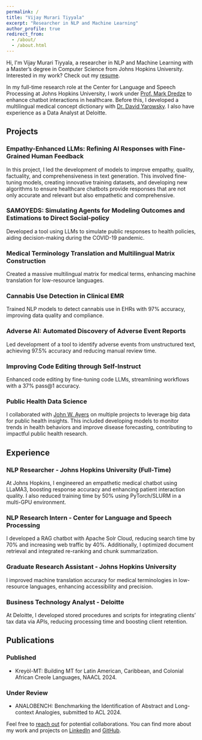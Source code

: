 ```yaml
---
permalink: /
title: "Vijay Murari Tiyyala"
excerpt: "Researcher in NLP and Machine Learning"
author_profile: true
redirect_from: 
  - /about/
  - /about.html
---
```


Hi, I'm Vijay Murari Tiyyala, a researcher in NLP and Machine Learning with a Master’s degree in Computer Science from Johns Hopkins University. Interested in my work? Check out my [resume](/files/resume/VijayMurariTiyyala_Resume.pdf).

In my full-time research role at the Center for Language and Speech Processing at Johns Hopkins University, I work under [Prof. Mark Dredze](https://www.cs.jhu.edu/~mdredze/) to enhance chatbot interactions in healthcare. Before this, I developed a multilingual medical concept dictionary with [Dr. David Yarowsky](https://www.cs.jhu.edu/~yarowsky/). I also have experience as a Data Analyst at Deloitte.

## Projects 

### Empathy-Enhanced LLMs: Refining AI Responses with Fine-Grained Human Feedback
In this project, I led the development of models to improve empathy, quality, factuality, and comprehensiveness in text generation. This involved fine-tuning models, creating innovative training datasets, and developing new algorithms to ensure healthcare chatbots provide responses that are not only accurate and relevant but also empathetic and comprehensive.

### SAMOYEDS: Simulating Agents for Modeling Outcomes and Estimations to Direct Social-policy
Developed a tool using LLMs to simulate public responses to health policies, aiding decision-making during the COVID-19 pandemic.

### Medical Terminology Translation and Multilingual Matrix Construction
Created a massive multilingual matrix for medical terms, enhancing machine translation for low-resource languages.

### Cannabis Use Detection in Clinical EMR
Trained NLP models to detect cannabis use in EHRs with 97% accuracy, improving data quality and compliance.

### Adverse AI: Automated Discovery of Adverse Event Reports
Led development of a tool to identify adverse events from unstructured text, achieving 97.5% accuracy and reducing manual review time.

### Improving Code Editing through Self-Instruct
Enhanced code editing by fine-tuning code LLMs, streamlining workflows with a 37% pass@1 accuracy.

### Public Health Data Science
I collaborated with [John W. Ayers](https://ayersresearch.org/) on multiple projects to leverage big data for public health insights. This included developing models to monitor trends in health behaviors and improve disease forecasting, contributing to impactful public health research.


## Experience 

### NLP Researcher - Johns Hopkins University (Full-Time)
At Johns Hopkins, I engineered an empathetic medical chatbot using LLaMA3, boosting response accuracy and enhancing patient interaction quality. I also reduced training time by 50% using PyTorch/SLURM in a multi-GPU environment.

### NLP Research Intern - Center for Language and Speech Processing
I developed a RAG chatbot with Apache Solr Cloud, reducing search time by 70% and increasing web traffic by 40%. Additionally, I optimized document retrieval and integrated re-ranking and chunk summarization.

### Graduate Research Assistant - Johns Hopkins University
I improved machine translation accuracy for medical terminologies in low-resource languages, enhancing accessibility and precision.

### Business Technology Analyst - Deloitte
At Deloitte, I developed stored procedures and scripts for integrating clients’ tax data via APIs, reducing processing time and boosting client retention.

## Publications

### Published
- Kreyòl-MT: Building MT for Latin American, Caribbean, and Colonial African Creole Languages, NAACL 2024.

### Under Review
- ANALOBENCH: Benchmarking the Identification of Abstract and Long-context Analogies, submitted to ACL 2024.

Feel free to [reach out](/files/resume/VijayMurariTiyyala_CV.pdf) for potential collaborations. You can find more about my work and projects on [LinkedIn](https://linkedin.com/in/vijaymuraritiyyala/) and [GitHub](https://imvijay23.github.io/).
